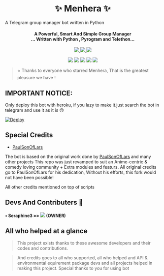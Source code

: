 <h1 align="center"><b>✨ Menhera ✨</b></h1> 

                                          
A Telegram group manager bot written in Python 




<h4 align="center">A Powerful, Smart And Simple Group Manager <br> ... Written with Python , Pyrogram and Telethon...</h4>
<p align='center'>
  <a href="https://www.python.org/" alt="made-with-python"> <img src="https://files.yande.re/sample/3a28278cbef78f350d8588c74839e94b/yande.re%20757326%20sample%20menhera-chan.%20nanase_kurumi%20pomu%20thighhighs.jpg?style=flat-square&logo=python&color=blue" /> </a>
  <a href="https://www.python.org/" alt="made-with-python"> <img src="https://img.shields.io/badge/Made%20with-Python-1f425f.svg?style=flat-square&logo=python&color=blue" /> </a>
  <img src="https://img.shields.io/badge/Maintained%3F-yes-green.svg?style=flat-square" /> </a>
</p>

<p align="center"
<p align="center">
    <a href="https://github.com/teamdaisyx/daisyx"> <img src="https://img.shields.io/github/repo-size/Seraphine3/Menhera-chan-bot?color=yellow&logo=github&logoColor=green&style=for-the-badge" /></a>
    <a href="https://github.com/teamdaisyx/daisyx/commits/inukaasith"> <img src="https://img.shields.io/github/last-commit/Seraphine3/Menhera-chan-bot?color=yellow&logo=github&logoColor=green&style=for-the-badge" /></a>
    <a href="https://github.com/teamdaisyx/daisyx/issues"> <img src="https://img.shields.io/github/issues/Seraphine3/Menhera-chan-bot?color=black&logo=github&logoColor=green&style=for-the-badge" /></a>
    <a href="https://github.com/teamdaisyx/daisyx/network/members"> <img src="https://img.shields.io/github/forks/Seraphine3/Menhera-chan-bot?color=green&logo=github&logoColor=green&style=for-the-badge" /></a>  
    <a href="https://pypi.org/project/Python/"> <img src="https://img.shields.io/pypi/v/Python?color=blue&label=python&logo=python&logoColor=blue&style=for-the-badge" /></a>

> ⭐️ Thanks to everyone who starred Menhera, That is the greatest pleasure we have !

## IMPORTANT NOTICE:

Only deploy this bot with heroku, if you lazy to make it.just search the bot in telegram and use it as it is 🙃
 
[![Deploy](https://www.herokucdn.com/deploy/button.svg)](https://heroku.com/deploy?template=https://github.com/Seraphine3/Menhera-Chan.git)


## Special Credits
- [PaulSonOfLars](https://gitlab.com/PaulSonOfLars/tgbot)

The bot is based on the original work done by [PaulSonOfLars](https://github.com/PaulSonOfLars/tgbot) and many other projects
This repo was just revamped to suit an Anime-centric & comedy loving community + Extra modules and featurs. All original credits go to PaulSonOfLars for his dedication, Without his efforts, this fork would not have been possible!

All other credits mentioned on top of scripts


## Devs And Contributers 🌟

#### • Seraphine3    »»  <a href="https://github.com/Seraphine3" alt="Seraphine"> <img src="https://img.shields.io/badge/Seraphine-90302f?logo=github" /></a> (OWNER)


## All who helped at a glance 

> This project exists thanks to these awesome developers and their codes and contributions.


> And credits goes to all who supported, all who helped and API & environmental equirement package devs and all projects helped in making this project.
> Special thanks to you for using bot
